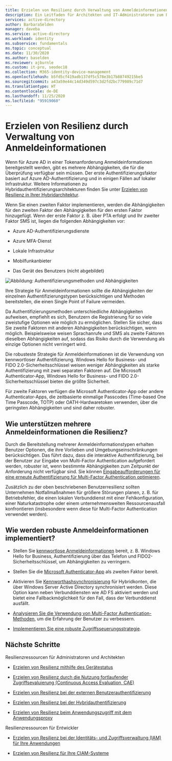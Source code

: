 ```yaml
---
title: Erzielen von Resilienz durch Verwaltung von Anmeldeinformationen in Azure Active Directory
description: Ein Leitfaden für Architekten und IT-Administratoren zum Erstellen einer robusten Anmeldeinformationenstrategie.
services: active-directory
author: BarbaraSelden
manager: daveba
ms.service: active-directory
ms.workload: identity
ms.subservice: fundamentals
ms.topic: conceptual
ms.date: 11/30/2020
ms.author: baselden
ms.reviewer: ajburnle
ms.custom: it-pro, seodec18
ms.collection: M365-identity-device-management
ms.openlocfilehash: b5fd5cf419adb137df5c578e3b17b88749215be5
ms.sourcegitcommit: a43a59e44c14d349d597c3d2fd2bc779989c71d7
ms.translationtype: HT
ms.contentlocale: de-DE
ms.lasthandoff: 11/25/2020
ms.locfileid: "95919060"
---
```

# <a name="build-resilience-with-credential-management"></a>Erzielen von Resilienz durch Verwaltung von Anmeldeinformationen

Wenn für Azure AD in einer Tokenanforderung Anmeldeinformationen bereitgestellt werden, gibt es mehrere Abhängigkeiten, die für die Überprüfung verfügbar sein müssen. Der erste Authentifizierungsfaktor basiert auf Azure AD-Authentifizierung und in einigen Fällen auf lokaler Infrastruktur. Weitere Informationen zu Hybridauthentifizierungsarchitekturen finden Sie unter [Erzielen von Resilienz in Ihrer Hybridarchitektur](resilience-in-hybrid.md). 

Wenn Sie einen zweiten Faktor implementieren, werden die Abhängigkeiten für den zweiten Faktor den Abhängigkeiten für den ersten Faktor hinzugefügt. Wenn der erste Faktor z. B. über PTA erfolgt und Ihr zweiter Faktor SMS ist, liegen die folgenden Abhängigkeiten vor:

* Azure AD-Authentifizierungsdienste

* Azure MFA-Dienst

* Lokale Infrastruktur

* Mobilfunkanbieter

* Das Gerät des Benutzers (nicht abgebildet)

 
![Abbildung: Authentifizierungsmethoden und Abhängigkeiten](./media/resilience-in-credentials/admin-resilience-credentials.png)

Ihre Strategie für Anmeldeinformationen sollte die Abhängigkeiten der einzelnen Authentifizierungstypen berücksichtigen und Methoden bereitstellen, die einen Single Point of Failure vermeiden. 

Da Authentifizierungsmethoden unterschiedliche Abhängigkeiten aufweisen, empfiehlt es sich, Benutzern die Registrierung für so viele zweistufige Optionen wie möglich zu ermöglichen. Stellen Sie sicher, dass Sie zweite Faktoren mit anderen Abhängigkeiten berücksichtigen, wenn möglich. Beispielsweise weisen Sprachanrufe und SMS als zweite Faktoren dieselben Abhängigkeiten auf, sodass das Risiko durch die Verwendung als einzige Optionen nicht verringert wird.

Die robusteste Strategie für Anmeldeinformationen ist die Verwendung von kennwortloser Authentifizierung. Windows Hello for Business- und FIDO 2.0-Sicherheitsschlüssel weisen weniger Abhängigkeiten als starke Authentifizierung mit zwei separaten Faktoren auf. Die Microsoft Authenticator-App, Windows Hello for Business- und FIDO 2.0-Sicherheitsschlüssel bieten die größte Sicherheit. 

Für zweite Faktoren verfügen die Microsoft Authenticator-App oder andere Authenticator-Apps, die zeitbasierte einmalige Passcodes (Time-based One Time Passcode, TOTP) oder OATH-Hardwaretoken verwenden, über die geringsten Abhängigkeiten und sind daher robuster.

## <a name="how-do-multiple-credentials-help-resilience"></a>Wie unterstützen mehrere Anmeldeinformationen die Resilienz?

Durch die Bereitstellung mehrerer Anmeldeinformationstypen erhalten Benutzer Optionen, die ihre Vorlieben und Umgebungseinschränkungen berücksichtigen. Das führt dazu, dass die interaktive Authentifizierung, bei der Benutzer zur Eingabe von Multi-Factor Authentication aufgefordert werden, robuster ist, wenn bestimmte Abhängigkeiten zum Zeitpunkt der Anforderung nicht verfügbar sind. Sie können [Eingabeaufforderungen für eine erneute Authentifizierung für Multi-Factor Authentication optimieren](../authentication/concepts-azure-multi-factor-authentication-prompts-session-lifetime.md).

Zusätzlich zu der oben beschriebenen Benutzerresilienz sollten Unternehmen Notfallmaßnahmen für größere Störungen planen, z. B. für Betriebsfehler, die einen lokalen Verbunddienst mit einer Fehlkonfiguration, einer Naturkatastrophe oder einem unternehmensweiten Ressourcenausfall konfrontieren (insbesondere wenn diese für Multi-Factor Authentication verwendet werden). 

## <a name="how-do-i-implement-resilient-credentials"></a>Wie werden robuste Anmeldeinformationen implementiert?

* Stellen Sie [kennwortlose Anmeldeinformationen](../authentication/howto-authentication-passwordless-deployment.md) bereit, z. B. Windows Hello for Business, Authentifizierung über das Telefon und FIDO2-Sicherheitsschlüssel, um Abhängigkeiten zu verringern.

* Stellen Sie die [Microsoft Authenticator-App](../user-help/user-help-auth-app-overview.md) als zweiten Faktor bereit.

* Aktivieren Sie [Kennworthashsynchronisierung](../hybrid/whatis-phs.md) für Hybridkonten, die über Windows Server Active Directory synchronisiert werden. Diese Option kann neben Verbunddiensten wie AD FS aktiviert werden und bietet eine Fallbackmöglichkeit für den Fall, dass der Verbunddienst ausfällt.

* [Analysieren Sie die Verwendung von Multi-Factor Authentication-Methoden](https://docs.microsoft.com/samples/azure-samples/azure-mfa-authentication-method-analysis/azure-mfa-authentication-method-analysis/), um die Erfahrung der Benutzer zu verbessern.

* [Implementieren Sie eine robuste Zugriffsseuerungsstrategie](../authentication/concept-resilient-controls.md).

## <a name="next-steps"></a>Nächste Schritte
Resilienzressourcen für Administratoren und Architekten
 
* [Erzielen von Resilienz mithilfe des Gerätestatus](resilience-with-device-states.md)

* [Erzielen von Resilienz durch die Nutzung fortlaufender Zugriffsevaluierung (Continuous Access Evaluation, CAE)](resilience-with-continuous-access-evaluation.md)

* [Erzielen von Resilienz bei der externen Benutzerauthentifizierung](resilience-b2b-authentication.md)

* [Erzielen von Resilienz bei der Hybridauthentifizierung](resilience-in-hybrid.md)

* [Erzielen von Resilienz beim Anwendungszugriff mit dem Anwendungsproxy](resilience-on-premises-access.md)

Resilienzressourcen für Entwickler

* [Erzielen von Resilienz bei der Identitäts- und Zugriffsverwaltung (IAM) für Ihre Anwendungen](resilience-app-development-overview.md)

* [Erzielen von Resilienz für Ihre CIAM-Systeme](resilience-b2c.md)
